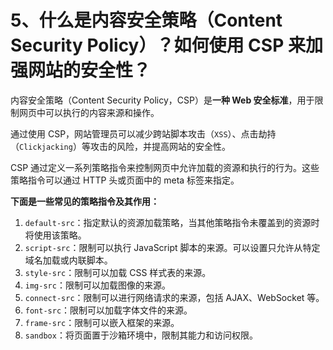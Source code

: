 # 5、什么是内容安全策略（Content Security Policy）？如何使用 CSP 来加强网站的安全性？

内容安全策略（Content Security Policy，CSP）是**一种 Web 安全标准**，用于限制网页中可以执行的内容来源和操作。

通过使用 CSP，网站管理员可以减少跨站脚本攻击（`XSS`）、点击劫持（`Clickjacking`）等攻击的风险，并提高网站的安全性。

CSP 通过定义一系列策略指令来控制网页中允许加载的资源和执行的行为。这些策略指令可以通过 HTTP 头或页面中的 meta 标签来指定。

**下面是一些常见的策略指令及其作用：**

1. `default-src`：指定默认的资源加载策略，当其他策略指令未覆盖到的资源时将使用该策略。
2. `script-src`：限制可以执行 JavaScript 脚本的来源。可以设置只允许从特定域名加载或内联脚本。
3. `style-src`：限制可以加载 CSS 样式表的来源。
4. `img-src`：限制可以加载图像的来源。
5. `connect-src`：限制可以进行网络请求的来源，包括 AJAX、WebSocket 等。
6. `font-src`：限制可以加载字体文件的来源。
7. `frame-src`：限制可以嵌入框架的来源。
8. `sandbox`：将页面置于沙箱环境中，限制其能力和访问权限。
